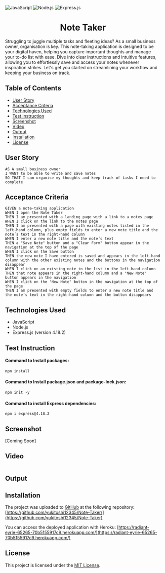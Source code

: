 ![JavaScript](https://img.shields.io/badge/JavaScript-yellow) ![Node.js](https://img.shields.io/badge/Node.js-teal) ![Express.js](https://img.shields.io/badge/Express.js-blue)

<h1 align = "center"> Note Taker </h1>

Struggling to juggle multiple tasks and fleeting ideas? As a small business owner, organisation is key. This note-taking application is designed to be your digital haven, helping you capture important thoughts and manage your to-do list with ease. Dive into clear instructions and intuitive features, allowing you to effortlessly save and access your notes whenever inspiration strikes. Let's get you started on streamlining your workflow and keeping your business on track.

## Table of Contents
- [User Story](#user-story)
- [Acceptance Criteria](#acceptance-criteria)
- [Technologies Used](#technologies-used)
- [Test Instruction](#test-instruction)
- [Screenshot](#screenshot)
- [Video](#video)
- [Output](#output)
- [Installation](#installation)
- [License](#license)


## User Story
```
AS A small business owner
I WANT to be able to write and save notes
SO THAT I can organise my thoughts and keep track of tasks I need to complete
```

## Acceptance Criteria
```
GIVEN a note-taking application
WHEN I open the Note Taker
THEN I am presented with a landing page with a link to a notes page
WHEN I click on the link to the notes page
THEN I am presented with a page with existing notes listed in the left-hand column, plus empty fields to enter a new note title and the note’s text in the right-hand column
WHEN I enter a new note title and the note’s text
THEN a "Save Note" button and a "Clear Form" button appear in the navigation at the top of the page
WHEN I click on the Save button
THEN the new note I have entered is saved and appears in the left-hand column with the other existing notes and the buttons in the navigation disappear
WHEN I click on an existing note in the list in the left-hand column
THEN that note appears in the right-hand column and a "New Note" button appears in the navigation
WHEN I click on the "New Note" button in the navigation at the top of the page
THEN I am presented with empty fields to enter a new note title and the note’s text in the right-hand column and the button disappears
```

## Technologies Used
- JavaScript
- Node.js
- Express.js (version 4.18.2)

## Test Instruction
  #### Command to Install packages:
  `
  npm install
  `

  #### Command to Install package.json and package-lock.json:
  `
  npm init -y
  `
  #### Command to install Express dependencies:
  `
  npm i express@4.18.2
  `

## Screenshot
[Coming Soon]

## Video

![]()

## Output

## Installation
The project was uploaded to [GitHub](https://github.com/) at the following repository:
[https://github.com/yukitoshi12345/Note-Taker/](https://github.com/yukitoshi12345/Note-Taker)

You can access the deployed application with Heroku:
[https://radiant-eyrie-65265-70b5155917c9.herokuapp.com/](https://radiant-eyrie-65265-70b5155917c9.herokuapp.com/)

## License
This project is licensed under the [MIT License](https://github.com/Yukitoshi12345/Note-Taker/blob/main/LICENSE).